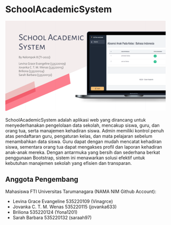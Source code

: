 # SchoolAcademicSystem

<img src="imagesGithub/SchoolAcademicSystem.png" alt="mockup" width="800"/>
<br></br>
SchoolAcademicSystem adalah aplikasi web yang dirancang untuk menyederhanakan pengelolaan data sekolah, mencakup siswa, guru, dan orang tua, serta manajemen kehadiran siswa. Admin memiliki kontrol penuh atas pendaftaran guru, pengaturan kelas, dan mata pelajaran sebelum menambahkan data siswa. Guru dapat dengan mudah mencatat kehadiran siswa, sementara orang tua dapat mengakses profil dan laporan kehadiran anak-anak mereka. Dengan antarmuka yang bersih dan sederhana berkat penggunaan Bootstrap, sistem ini menawarkan solusi efektif untuk kebutuhan manajemen sekolah yang efisien dan transparan.

## Anggota Pengembang 
Mahasiswa FTI Universitas Tarumanagara
(NAMA                               NIM    Github Account):
- Levina Grace Evangeline 	    535220109   (Vinagrce)
- Jovanka C. T. M. Wenas	 	535220115   (jovanka633)
- Briliona			            535220124   (Yona1201)
- Sarah Barbara			        535220132   (saraah97)
<br />
